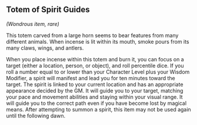 ## Totem of Spirit Guides
*(Wondrous item, rare)*

This totem carved from a large horn seems to bear features from many different animals. When incense is lit within its mouth, smoke pours from its many claws, wings, and antlers.

When you place incense within this totem and burn it, you can focus on a target (either a location, person, or object), and roll percentile dice. If you roll a number equal to or lower than your Character Level plus your Wisdom Modifier, a spirit will manifest and lead you for ten minutes toward the target. The spirit is linked to your current location and has an appropriate appearance decided by the GM. It will guide you to your target, matching your pace and movement abilities and staying within your visual range.  It will guide you to the correct path even if you have become lost by magical means. After attempting to summon a spirit, this item may not be used again until the following dawn.
